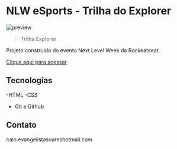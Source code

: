 # NLW eSports - Trilha do Explorer

![preview](./.github/preview.png)

> Trilha Explorer

Projeto construido do evento Next Level Week da Rockeatseat.

[ Clique aqui para acessar](https://github.com/Caio-Soares1914/NLW-esPORTS/)

## Tecnologias

-HTML
-CSS
- Git e Github

## Contato
caio.evangelistasoareshotmail.com
